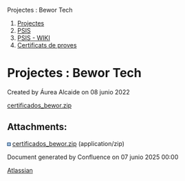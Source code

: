 Projectes : Bewor Tech  

1.  [Projectes](index.md)
2.  [PSIS](PSIS_24215797.md)
3.  [PSIS - WIKI](PSIS---WIKI_24215598.md)
4.  [Certificats de proves](Certificats-de-proves_24215620.md)

Projectes : Bewor Tech
======================

Created by Áurea Alcaide on 08 junio 2022

[certificados\_bewor.zip](attachments/64981688/64981689.zip)

Attachments:
------------

![](images/icons/bullet_blue.gif) [certificados\_bewor.zip](attachments/64981688/64981689.zip) (application/zip)  

Document generated by Confluence on 07 junio 2025 00:00

[Atlassian](http://www.atlassian.com/)